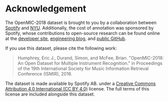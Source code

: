 # Acknowledgement

The OpenMIC-2018 dataset is brought to you by a collaboration between [Spotify](https://spotify.com/) and [NYU](todo://need-a-link?). Additionally, the cost of annotation was sponsored by Spotify, whose contributions to open-source research can be found online at the [developer site](http://developer.spotify.com/), [engineering blog](https://labs.spotify.com/), and [public GitHub](https://spotify.github.io/).

If you use this dataset, please cite the following work:

> Humphrey, Eric J., Durand, Simon, and McFee, Brian. "OpenMIC-2018: An Open Dataset for Multiple Instrument Recognition." in Proceedings of the 19th International Society for Music Information Retrieval Conference (ISMIR), 2018.

The dataset is made available by Spotify AB. under a [Creative Commons Attribution 4.0 International (CC BY 4.0)](https://creativecommons.org/licenses/by/4.0/) license. The full terms of this license are included alongside this dataset.
